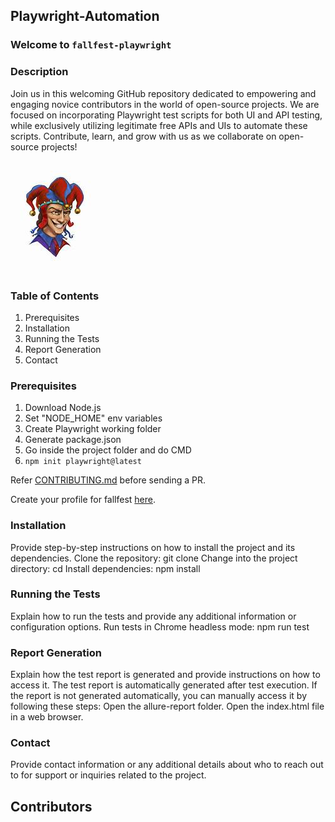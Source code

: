 ## Playwright-Automation

### Welcome to `fallfest-playwright`

### Description

Join us in this welcoming GitHub repository dedicated to empowering and engaging novice contributors in the world of open-source projects. We are focused on incorporating Playwright test scripts for both UI and API testing, while exclusively utilizing legitimate free APIs and UIs to automate these scripts. Contribute, learn, and grow with us as we collaborate on open-source projects!

![alt fallfest-banner](./fallfest-banner.jpg)

### Table of Contents

1. Prerequisites
2. Installation
3. Running the Tests
4. Report Generation
5. Contact

### Prerequisites

1. Download Node.js
2. Set "NODE_HOME" env variables
3. Create Playwright working folder
4. Generate package.json
5. Go inside the project folder and do CMD
6. `npm init playwright@latest`

Refer [CONTRIBUTING.md](https://github.com/Malitthh/playwright-automation/blob/main/CONTRIBUTING.md) before sending a PR.


Create your profile for fallfest [here](https://hacktoberfest.com/profile/).

### Installation

Provide step-by-step instructions on how to install the project and its dependencies.
Clone the repository: git clone <repository-url>
Change into the project directory: cd <project-directory>
Install dependencies: npm install

### Running the Tests

Explain how to run the tests and provide any additional information or configuration options.
Run tests in Chrome headless mode: npm run test

### Report Generation

Explain how the test report is generated and provide instructions on how to access it.
The test report is automatically generated after test execution. If the report is not generated automatically, you can manually access it by following these steps:
Open the allure-report folder.
Open the index.html file in a web browser.

### Contact

Provide contact information or any additional details about who to reach out to for support or inquiries related to the project.

## Contributors
<a href="https://github.com/Malitthh/playwright-automation/graphs/contributors">
